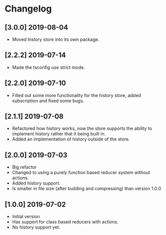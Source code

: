 # Changelog

## [3.0.0] 2019-08-04
- Moved history store into its own package.

## [2.2.2] 2019-07-14
- Made the tsconfig use strict mode.

## [2.2.0] 2019-07-10
- Filled out some more functionality for the history store, added subscription and fixed some bugs.

## [2.1.1] 2019-07-08
- Refactored how history works, now the store supports the ability to implement history rather that it being built in.
- Added an implementation of history outside of the store.

## [2.0.0] 2019-07-03
- Big refactor
- Changed to using a purely function based reducer system without actions.
- Added history support.
- Is smaller in file size (after building and compressing) than version 1.0.0

## [1.0.0] 2019-07-02
- Initial version
- Has support for class based reducers with actions.
- No history support yet.